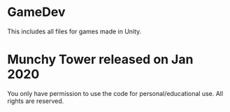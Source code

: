 # GameDev

This includes all files for games made in Unity.

# Munchy Tower released on Jan 2020

You only have permission to use the code for personal/educational use. All rights are reserved.

